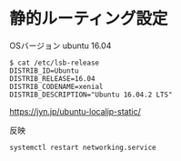# 静的ルーティング設定

OSバージョン ubuntu 16.04

```
$ cat /etc/lsb-release
DISTRIB_ID=Ubuntu
DISTRIB_RELEASE=16.04
DISTRIB_CODENAME=xenial
DISTRIB_DESCRIPTION="Ubuntu 16.04.2 LTS"
```

https://jyn.jp/ubuntu-localip-static/

反映

```
systemctl restart networking.service
```

